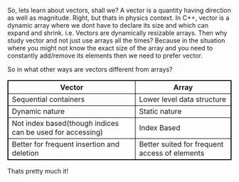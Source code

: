 So, lets learn about vectors, shall we?
   A vector is a quantity having direction as well as magnitude. Right, but thats in physics context.
   In C++, vector is a dynamic array where we dont have to declare its size and which can expand and shrink. i.e. Vectors are dynamically resizable arrays.
    Then why study vector and not just use arrays all the times?
    Because in the situation where you might not know the exact size of the array and you need to constantly add/remove its elements then we need to prefer vector.
    
   So in what other ways are vectors different from arrays?
     

<style>
table, th, td {
  border: 1px solid black;
  border-collapse: collapse;
}
</style>
<body>

<table style="width:100%">
  <tr>
    <th>Vector</th>
    <th>Array</th> 
  </tr>
  <tr>
    <td>Sequential containers</td>
    <td>Lower level data structure</td>
  </tr>
  <tr>
    <td>Dynamic nature</td>
    <td>Static nature</td>
  </tr>
  <tr>
    <td>Not index based(though indices can be used for accessing)</td>
    <td>Index Based</td>
  </tr>
   <tr>
    <td>Better for frequent insertion and deletion</td>
    <td>Better suited for frequent access of elements</td>
  </tr>
</table>

</body>



   
   
   
   Thats pretty much it!  
   
   
